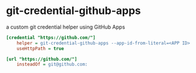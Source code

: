 # git-credential-github-apps

a custom git credential helper using GitHub Apps

```ini
[credential "https://github.com/"]
	helper = git-credential-github-apps --app-id-from-literal=<APP ID> --private-key-from-file=<PRIVATE KEY>
	useHttpPath = true

[url "https://github.com/"]
	insteadOf = git@github.com:
```
